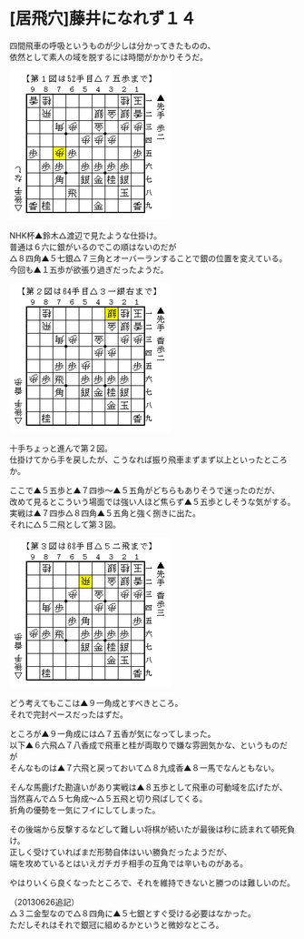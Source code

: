 # [居飛穴]藤井になれず１４  

四間飛車の呼吸というものが少しは分かってきたものの、  
依然として素人の域を脱するには時間がかかりそうだ。  

![](images/20130625010903.png)  

NHK杯▲鈴木△渡辺で見たような仕掛け。  
普通は６六に銀がいるのでこの順はないのだが  
△８四角▲５七銀△７三角とオーバーランすることで銀の位置を変えている。  
今回も▲１五歩が欲張り過ぎだったようだ。  

![](images/20130625010902.png)  

十手ちょっと進んで第２図。  
仕掛けてから手を戻したが、こうなれば振り飛車まずまず以上といったところか。  

ここで▲５五歩と▲７四歩～▲５五角がどちらもありそうで迷ったのだが、  
改めて見るとこういう場面では強い人ほど焦らず▲５五歩としそうな気がする。  
実戦は▲７四歩△８四角▲５五角と強く捌きに出た。  
それに△５二飛として第３図。  

![](images/20130625010901.png)  

どう考えてもここは▲９一角成とすべきところ。  
それで完封ペースだったはずだ。  

ところが▲９一角成には△７五香が気になってしまった。  
以下▲６六飛△７八香成で飛車と桂が両取りで嫌な雰囲気かな、というものだが  
そんなものは▲７六飛と戻っておいて△８九成香▲８一馬でなんともない。  

そんな馬鹿げた勘違いがあり実戦は▲８五歩として飛車の可動域を広げたが、  
当然喜んで△５七角成～△５五飛と切り飛ばしてくる。  
折角の優勢を一気にフイにしてしまった。  

その後端から反撃するなどして難しい将棋が続いたが最後は秒に読まれて頓死負け。  
正しく受けていればまだ形勢自体はいい勝負だったようだが、  
端を攻めているとはいえガチガチ相手の互角では辛いものがある。  

やはりいくら良くなったところで、それを維持できないと勝つのは難しいのだ。  

（20130626追記）  
△３二金型なので△８四角に▲５七銀とすぐ受ける必要はなかった。  
ただしそれはそれで銀冠に組めるかというと微妙なところ。  
